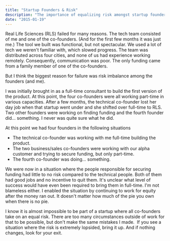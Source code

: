 ```yaml
---
title: "Startup Founders & Risk"
description: "The importance of equalizing risk amongst startup founders."
date: "2015-01-19"
---
```


Real Life Sciences (RLS) failed for many reasons. The tech team consisted of me and one of the co-founders. (And for the first few months it was just me.) The tool we built was functional, but not spectacular. We used a lot of tech we weren't familiar with, which slowed progress. The team was distributed across four cities, and none of us had experience working remotely. Consequently, communication was poor. The only funding came from a family member of one of the co-founders.

But I think the biggest reason for failure was risk imbalance among the founders (and me).

I was initially brought in as a full-time consultant to build the first version of the product. At this point, the four co-founders were all working part-time in various capacities. After a few months, the technical co-founder lost her day job when that startup went under and she shifted over full-time to RLS. Two other founders were working on finding funding and the fourth founder did... something. I never was quite sure what he did.

At this point we had four founders in the following situations

- The technical co-founder was working with me full-time building the product.
- The two business/sales co-founders were working with our alpha customer and trying to secure funding, but only part-time.
- The fourth co-founder was doing... something.

We were now in a situation where the people responsible for securing funding had little to no risk compared to the technical people. Both of them had good jobs and no incentive to quit them. It's unclear what level of success would have even been required to bring them in full-time. I'm not blameless either. I enabled the situation by continuing to work for equity after the money ran out. It doesn't matter how much of the pie you own when there is no pie.

I know it is almost impossible to be part of a startup where all co-founders take on an equal risk. There are too many circumstances outside of work for that to be possible, but don't make the same mistakes I made.  If you see a situation where the risk is extremely lopsided, bring it up. And if nothing changes, look for your exit.
